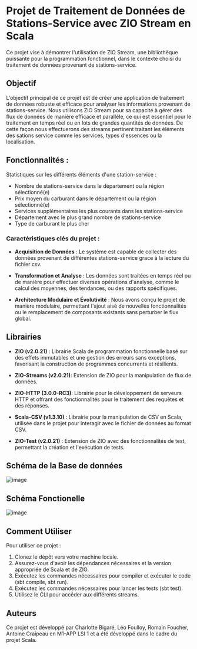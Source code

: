 # Projet de Traitement de Données de Stations-Service avec ZIO Stream en Scala

Ce projet vise à démontrer l'utilisation de ZIO Stream, une bibliothèque puissante pour la programmation fonctionnel, dans le contexte choisi du traitement de données provenant de stations-service.

## Objectif

L'objectif principal de ce projet est de créer une application de traitement de données robuste et efficace pour analyser les informations provenant de stations-service. Nous utilisons ZIO Stream pour sa capacité à gérer des flux de données de manière efficace et parallèle, ce qui est essentiel pour le traitement en temps réel ou en lots de grandes quantités de données.
De cette façon nous effectuerons des streams pertinent traitant les éléments des sations service comme les services, types d'essences ou la localisation.

## Fonctionnalités :

Statistiques sur les différents éléments d'une station-service :

- Nombre de stations-service dans le département ou la région sélectionné(e)
- Prix moyen du carburant dans le département ou la région sélectionné(e)
- Services supplémentaires les plus courants dans les stations-service
- Département avec le plus grand nombre de stations-service
- Type de carburant le plus cher

### Caractéristiques clés du projet :

- **Acquisition de Données** : Le système est capable de collecter des données provenant de différentes stations-service grace à la lecture du fichier csv.

- **Transformation et Analyse** : Les données sont traitées en temps réel ou de manière pour effectuer diverses opérations d'analyse, comme le calcul des moyennes, des tendances, ou des rapports spécifiques.

- **Architecture Modulaire et Évolutivité** : Nous avons conçu le projet de manière modulaire, permettant l'ajout aisé de nouvelles fonctionnalités ou le remplacement de composants existants sans perturber le flux global.

## Librairies

- **ZIO (v2.0.21)** : Librairie Scala de programmation fonctionnelle basé sur des effets immutables et une gestion des erreurs sans exceptions, favorisant la construction de programmes concurrents et résilients. 

- **ZIO-Streams (v2.0.21)**: Extension de ZIO pour la manipulation de flux de données.

- **ZIO-HTTP (3.0.0-RC3)**: Librairie pour le développement de serveurs HTTP et offrant des fonctionnalités pour le traitement des requêtes et des réponses.

- **Scala-CSV (v1.3.10)** : Librairie pour la manipulation de CSV en Scala, utilisée dans le projet pour interagir avec le fichier de données au format CSV.

- **ZIO-Test (v2.0.21)** : Extension de ZIO avec des fonctionnalités de test, permettant la création et l'exécution de tests.


## Schéma de la Base de données 

![image](https://github.com/AntoineCraipeau/Scala-Zio-Project/assets/81164857/69a46063-36ff-4fd7-8682-541ca967a74b)


## Schéma Fonctionelle 

![image](https://github.com/AntoineCraipeau/Scala-Zio-Project/assets/78279804/cb4b89f1-bad7-445d-80e1-46a3a0cf45f8)


## Comment Utiliser

Pour utiliser ce projet :

1. Clonez le dépôt vers votre machine locale.
2. Assurez-vous d'avoir les dépendances nécessaires et la version appropriée de Scala et de ZIO.
3. Exécutez les commandes nécessaires pour compiler et exécuter le code (sbt compile, sbt run).
4. Exécutez les commandes nécessaires pour lancer les tests (sbt test).
5. Utilisez le CLI pour accéder aux différents streams.


## Auteurs

Ce projet est développé par Charlotte Bigaré, Léo Foulloy, Romain Foucher, Antoine Craipeau en M1-APP LSI 1 et a été développé dans le cadre du projet Scala.

